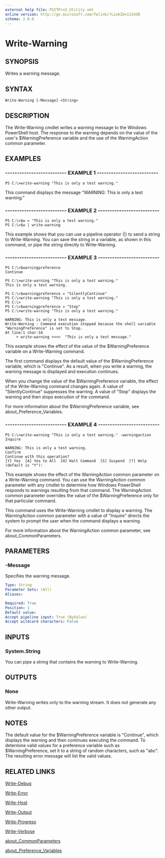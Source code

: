 ```yaml
---
external help file: PSITPro3_Utility.xml
online version: http://go.microsoft.com/fwlink/?LinkID=113430
schema: 2.0.0
---
```


# Write-Warning
## SYNOPSIS
Writes a warning message.

## SYNTAX

```
Write-Warning [-Message] <String>
```

## DESCRIPTION
The Write-Warning cmdlet writes a warning message to the Windows PowerShell host.
The response to the warning depends on the value of the user's $WarningPreference variable and the use of the WarningAction common parameter.

## EXAMPLES

### -------------------------- EXAMPLE 1 --------------------------
```
PS C:\>write-warning "This is only a test warning."
```

This command displays the message "WARNING: This is only a test warning."

### -------------------------- EXAMPLE 2 --------------------------
```
PS C:\>$w = "This is only a test warning."
PS C:\>$w | write-warning
```

This example shows that you can use a pipeline operator (|) to send a string to Write-Warning.
You can save the string in a variable, as shown in this command, or pipe the string directly to Write-Warning.

### -------------------------- EXAMPLE 3 --------------------------
```
PS C:\>$warningpreference
Continue

PS C:\>write-warning "This is only a test warning."
This is only a test warning.

PS C:\>$warningpreference = "SilentlyContinue"
PS C:\>write-warning "This is only a test warning."
PS C:\>
PS C:\>$warningpreference = "Stop"
PS C:\>write-warning "This is only a test warning."

WARNING: This is only a test message.
Write-Warning : Command execution stopped because the shell variable "WarningPreference" is set to Stop.
At line:1 char:14
     + write-warning <<<<  "This is only a test message."
```

This example shows the effect of the value of the $WarningPreference variable on a Write-Warning command.

The first command displays the default value of the $WarningPreference variable, which is "Continue".
As a result, when you write a warning, the warning message is displayed and execution continues.

When you change the value of the $WarningPreference variable, the effect of the Write-Warning command changes again.
A value of "SilentlyContinue" suppresses the warning.
A value of "Stop" displays the warning and then stops execution of the command.

For more information about the $WarningPreference variable, see about_Preference_Variables.

### -------------------------- EXAMPLE 4 --------------------------
```
PS C:\>write-warning "This is only a test warning." -warningaction Inquire

WARNING: This is only a test warning.
Confirm
Continue with this operation?
[Y] Yes  [A] Yes to All  [H] Halt Command  [S] Suspend  [?] Help (default is "Y"):
```

This example shows the effect of the WarningAction common parameter on a Write-Warning command.
You can use the WarningAction common parameter with any cmdlet to determine how Windows PowerShell responds to warnings resulting from that command.
The WarningAction common parameter overrides the value of the $WarningPreference only for that particular command.

This command uses the Write-Warning cmdlet to display a warning.
The WarningAction common parameter with a value of "Inquire" directs the system to prompt the user when the command displays a warning.

For more information about the WarningAction common parameter, see about_CommonParameters.

## PARAMETERS

### -Message
Specifies the warning message.

```yaml
Type: String
Parameter Sets: (All)
Aliases: 

Required: True
Position: 1
Default value: 
Accept pipeline input: True (ByValue)
Accept wildcard characters: False
```

## INPUTS

### System.String
You can pipe a string that contains the warning to Write-Warning.

## OUTPUTS

### None
Write-Warning writes only to the warning stream.
It does not generate any other output.

## NOTES
The default value for the $WarningPreference variable is "Continue", which displays the warning and then continues executing the command.
To determine valid values for a preference variable such as $WarningPreference, set it to a string of random characters, such as "abc".
The resulting error message will list the valid values.

## RELATED LINKS

[Write-Debug](fb95cfe7-8a21-4b6a-9e00-0205a6b74c41)

[Write-Error](eedfea70-5aa7-4d20-b87d-f8e1147b1b42)

[Write-Host](023e670a-cfda-4e8c-af8f-c2b2d9ee5612)

[Write-Output](72e7f802-c08c-435e-88ad-b2b77faea1a7)

[Write-Progress](3e78a07f-87ae-4bc2-ac28-b0163831fd80)

[Write-Verbose](d17c2519-dae0-4142-a506-9acfb79b72e7)

[about_CommonParameters](aa31fbc6-792e-486b-99b1-264630079054)

[about_Preference_Variables](045a7fe7-cf63-4f89-8835-d01c9579d1c8)

